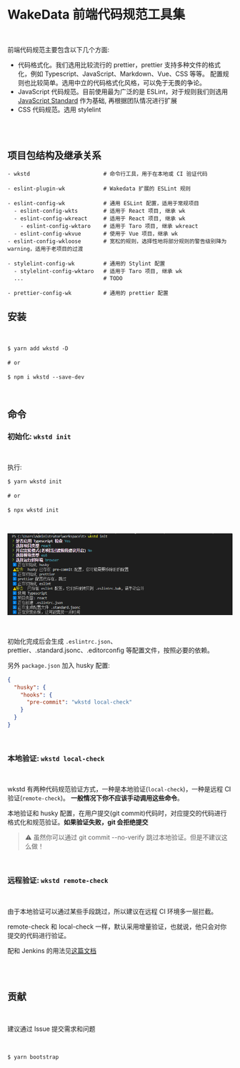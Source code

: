 # WakeData 前端代码规范工具集

<br>

前端代码规范主要包含以下几个方面:

- 代码格式化。我们选用比较流行的 prettier，prettier 支持多种文件的格式化，例如 Typescript、JavaScript、Markdown、Vue、CSS 等等。
  配置规则也比较简单。选用中立的代码格式化风格，可以免于无畏的争论。
- JavaScript 代码规范。目前使用最为广泛的是 ESLint，对于规则我们则选用 [JavaScript Standard](https://standardjs.com/readme-zhcn.html#%E6%9C%89%E7%9B%B8%E5%85%B3%E7%9A%84-nodejs-api-%E6%B2%A1) 作为基础, 再根据团队情况进行扩展
- CSS 代码规范。选用 stylelint

<br>
<br>

## 项目包结构及继承关系

```shell
- wkstd                       # 命令行工具，用于在本地或 CI 验证代码

- eslint-plugin-wk            # Wakedata 扩展的 ESLint 规则

- eslint-config-wk            # 通用 ESLint 配置，适用于常规项目
  - eslint-config-wkts        # 适用于 React 项目, 继承 wk
  - eslint-config-wkreact     # 适用于 React 项目, 继承 wk
    - eslint-config-wktaro    # 适用于 Taro 项目, 继承 wkreact
  - eslint-config-wkvue       # 使用于 Vue 项目，继承 wk 
- eslint-config-wkloose       # 宽松的规则，选择性地将部分规则的警告级别降为 warning，适用于老项目的过渡

- stylelint-config-wk         # 通用的 Stylint 配置
  - stylelint-config-wktaro   # 适用于 Taro 项目, 继承 wk
  ...                         # TODO

- prettier-config-wk          # 通用的 prettier 配置
```



## 安装

<br>

```shell
$ yarn add wkstd -D

# or

$ npm i wkstd --save-dev
```

<br>

## 命令

### 初始化:  `wkstd init`

<br>

执行:

```shell
$ yarn wkstd init

# or

$ npx wkstd init
```

<br>

![](./snapshots/init.png)

<br>

初始化完成后会生成 `.eslintrc.json`、prettier、.standard.jsonc、.editorconfig 等配置文件，按照必要的依赖。

另外 `package.json` 加入 husky 配置:

```json
{
  "husky": {
    "hooks": {
      "pre-commit": "wkstd local-check"
    }
  }
}
```

<br>

### 本地验证:  `wkstd local-check`

<br>

wkstd 有两种代码规范验证方式，一种是本地验证(`local-check`)，一种是远程 CI 验证(`remote-check`)。
**一般情况下你不应该手动调用这些命令**。

本地验证和 husky 配置，在用户提交(git commit)代码时，对应提交的代码进行格式化和规范验证。**如果验证失败，git 会拒绝提交**

> ⚠️ 虽然你可以通过 git commit --no-verify 跳过本地验证。但是不建议这么做！


<br>

### 远程验证: `wkstd remote-check`

<br>

由于本地验证可以通过某些手段跳过，所以建议在远程 CI 环境多一层拦截。

remote-check 和 local-check 一样，默认采用增量验证，也就说，他只会对你提交的代码进行验证。

配和 Jenkins 的用法见[这篇文档](https://www.notion.so/Lint-714245be386a42a78120b7711e2c44a5)


<br>
<br>

## 贡献

<br>

建议通过 Issue 提交需求和问题

<br>

```shell
$ yarn bootstrap
```
